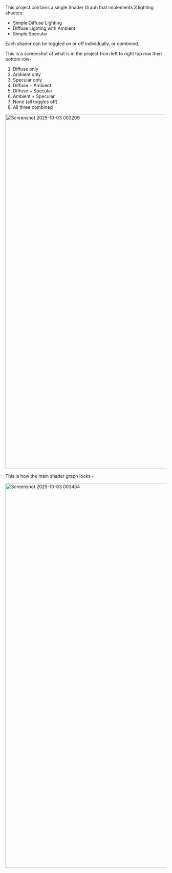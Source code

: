 This project contains a single Shader Graph that implements 3 lighting shaders: 
- Simple Diffuse Lighting  
- Diffuse Lighting with Ambient  
- Simple Specular  

Each shader can be toggled on or off individually, or combined.  


This is a screenshot of what is in the project from left to right top row then bottom row-
1. Diffuse only
2. Ambient only
3. Specular only
4. Diffuse + Ambient
5. Diffuse + Specular
6. Ambient + Specular
7. None (all toggles off)
8. All three combined

<img width="1737" height="1105" alt="Screenshot 2025-10-03 003209" src="https://github.com/user-attachments/assets/6503a21b-849c-428a-8757-811a82b16119" />

This is how the main shader graph looks - 

<img width="1917" height="1199" alt="Screenshot 2025-10-03 003454" src="https://github.com/user-attachments/assets/58a059f7-f998-4c3f-8d49-f66e9d85c7a6" />
